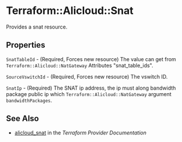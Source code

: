 # Terraform::Alicloud::Snat

Provides a snat resource.

## Properties

`SnatTableId` - (Required, Forces new resource) The value can get from `Terraform::Alicloud::NatGateway` Attributes "snat_table_ids".

`SourceVswitchId` - (Required, Forces new resource) The vswitch ID.

`SnatIp` - (Required) The SNAT ip address, the ip must along bandwidth package public ip which `Terraform::Alicloud::NatGateway` argument `bandwidthPackages`.


## See Also

* [alicloud_snat](https://www.terraform.io/docs/providers/alicloud/r/snat.html) in the _Terraform Provider Documentation_